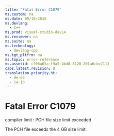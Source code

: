 ```yaml
---
title: "Fatal Error C1079"
ms.custom: na
ms.date: 09/18/2016
ms.devlang: 
  - C++
ms.prod: visual-studio-dev14
ms.reviewer: na
ms.suite: na
ms.technology: 
  - devlang-cpp
ms.tgt_pltfrm: na
ms.topic: error-reference
ms.assetid: cf06a65a-f9a5-4bd8-8128-201a6cbe2113
caps.latest.revision: 8
translation.priority.ht: 
  - de-de
  - ja-jp
---
```

# Fatal Error C1079
compiler limit : PCH file size limit exceeded  
  
 The PCH file exceeds the 4 GB size limit.